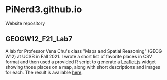 # PiNerd3.github.io
Website repository

## GEOGW12_F21_Lab7

A lab for Professor Vena Chu's class "Maps and Spatial Reasoning" (GEOG W12) at UCSB in Fall 2021. I wrote a short list of favorite places in CSV format and then used a provided R script to generate a [Leaflet.js](https://leafletjs.com/) widget showing those places on a map, along with short descriptions and images for each. The result is available [here](./GEOGW12_F21_Lab7/).
